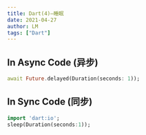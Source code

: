 ```yaml
---
title: Dart(4)—睡眠
date: 2021-04-27
author: LM
tags: ["Dart"]
---
```


## In Async Code (异步)

```dart
await Future.delayed(Duration(seconds: 1));
```

## In Sync Code (同步)

```dart
import 'dart:io';
sleep(Duration(seconds:1));
```

